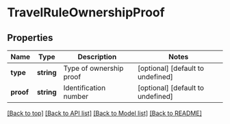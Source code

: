 # TravelRuleOwnershipProof

## Properties

|Name | Type | Description | Notes|
|------------ | ------------- | ------------- | -------------|
|**type** | **string** | Type of ownership proof | [optional] [default to undefined]|
|**proof** | **string** | Identification number | [optional] [default to undefined]|




[[Back to top]](#) [[Back to API list]](../../README.md#documentation-for-api-endpoints) [[Back to Model list]](../../README.md#documentation-for-models) [[Back to README]](../../README.md)

